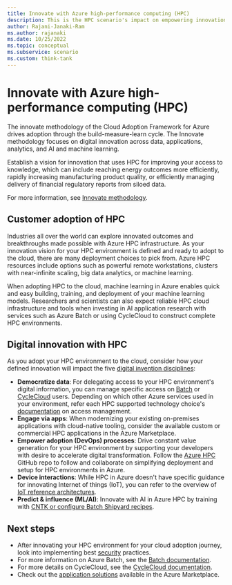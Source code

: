 ```yaml
---
title: Innovate with Azure high-performance computing (HPC)
description: This is the HPC scenario's impact on empowering innovation.
author: Rajani-Janaki-Ram
ms.author: rajanaki
ms.date: 10/25/2022
ms.topic: conceptual
ms.subservice: scenario
ms.custom: think-tank
---
```


# Innovate with Azure high-performance computing (HPC)

The innovate methodology of the Cloud Adoption Framework for Azure drives adoption through the build-measure-learn cycle. The Innovate methodology focuses on digital innovation across data, applications, analytics, and AI and machine learning.

Establish a vision for innovation that uses HPC for improving your access to knowledge, which can include reaching energy outcomes more efficiently, rapidly increasing manufacturing product quality, or efficiently managing delivery of financial regulatory reports from siloed data.

For more information, see [Innovate methodology](../../innovate/index.md).

## Customer adoption of HPC

Industries all over the world can explore innovated outcomes and breakthroughs made possible with Azure HPC infrastructure. As your innovation vision for your HPC environment is defined and ready to adopt to the cloud, there are many deployment choices to pick from. Azure HPC resources include options such as powerful remote workstations, clusters with near-infinite scaling, big data analytics, or machine learning.

When adopting HPC to the cloud, machine learning in Azure enables quick and easy building, training, and deployment of your machine learning models. Researchers and scientists can also expect reliable HPC cloud infrastructure and tools when investing in AI application research with services such as Azure Batch or using CycleCloud to construct complete HPC environments.

## Digital innovation with HPC

As you adopt your HPC environment to the cloud, consider how your defined innovation will impact the five [digital invention disciplines](../../innovate/index.md#innovation-summary):

- **Democratize data**: For delegating access to your HPC environment's digital information, you can manage specific access on [Batch](/azure/batch/public-network-access) or [CycleCloud](/azure/cyclecloud/concepts/user-management) users. Depending on which other Azure services used in your environment, refer each HPC supported technology choice's [documentation](/azure/architecture/guide/technology-choices/compute-decision-tree#understand-the-basic-features) on access management.
- **Engage via apps**: When modernizing your existing on-premises applications with cloud-native tooling, consider the available custom or commercial HPC applications in the Azure Marketplace.
- **Empower adoption (DevOps) processes**: Drive constant value generation for your HPC environment by supporting your developers with desire to accelerate digital transformation. Follow the [Azure HPC](https://github.com/Azure/azurehpc) GitHub repo to follow and collaborate on simplifying deployment and setup for HPC environments in Azure.  
- **Device interactions**: While HPC in Azure doesn't have specific guidance for innovating Internet of things (IoT), you can refer to the overview of [IoT reference architectures](/azure/architecture/reference-architectures/iot/industry-iot-hub-page).
- **Predict & influence (ML/AI)**: Innovate with AI in Azure HPC by training with [CNTK or configure Batch Shipyard recipes](/azure/architecture/topics/high-performance-computing#ai-and-deep-learning).

## Next steps

- After innovating your HPC environment for your cloud adoption journey, look into implementing best [security](./secure.md) practices.
- For more information on Azure Batch, see the [Batch documentation](/azure/batch/).
- For more details on CycleCloud, see the [CycleCloud documentation](/azure/cyclecloud/overview).
- Check out the [application solutions](/azure/architecture/topics/high-performance-computing#marketplace-solutions) available in the Azure Marketplace.
